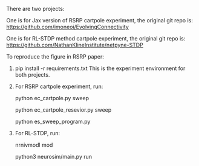 There are two projects:

One is for Jax version of RSRP cartpole experiment, the original git repo is: https://github.com/imoneoi/EvolvingConnectivity

One is for RL-STDP method cartpole experiment, the original git repo is: https://github.com/NathanKlineInstitute/netpyne-STDP

To reproduce the figure in RSRP paper:
1. pip install -r requirements.txt   This is the experiment environment for both projects.
2. For RSRP cartpole experiment, run:
   
   python ec_cartpole.py sweep
   
   python ec_cartpole_resevior.py sweep

   python es_sweep_program.py
   
3. For RL-STDP, run:
   
   nrnivmodl mod
   
   python3 neurosim/main.py run
